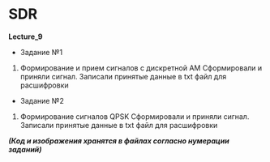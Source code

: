 ﻿# SDR
**Lecture_9**

* Задание №1
1) Формирование и прием сигналов с дискретной АМ
Сформировали и приняли сигнал.
Записали принятые данные в txt файл для расшифровки



* Задание №2
1) Формирование сигналов QPSK
Сформировали и приняли сигнал.
Записали принятые данные в txt файл для расшифровки


***(Код и изображения хранятся в файлах согласно нумерации заданий)***

